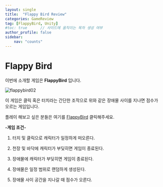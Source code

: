 ```yaml
---
layout: single
title:  "Flappy Bird Review"
categories: GameReview
tag: [FlappyBird, Unity]
#toc: true      // 사이드에 움직이는 목차 생성 여부
author_profile: false
sidebar:
    nav: "counts"
---
```


# Flappy Bird 

 이번에 소개할 게임은 **FlappyBird** 입니다.



![flappybird02]({{site.url}}/images/2023-02-15-flappybird/flappybird02.png?raw=true)

이 게임은 클릭 혹은 터치라는 간단한 조작으로 위와 같은 장애물 사이를 지나면 점수가 오르는 게임입니다.  

 플레이 해보고 싶은 분들은  여기를 [FlappyBird](https://flappybird.io/) 클릭해주세요.


**-게임 조건-**

1. 터치 및 클릭으로 캐릭터가 일정하게 떠오른다.

2. 천장 및 바닥에 캐릭터가 부딪히면 게임이 종료된다.

3. 장애물에 캐릭터가 부딪히면 게임이 종료된다.

4. 장애물은 일정 범위로 랜덤하게 생성된다.

5. 장애물 사이 공간을 지나갈 때 점수가 오른다.

